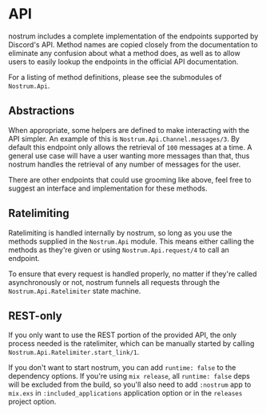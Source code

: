 # API

nostrum includes a complete implementation of the endpoints supported by
Discord's API. Method names are copied closely from the documentation to
eliminate any confusion about what a method does, as well as to allow users to
easily lookup the endpoints in the official API documentation.

For a listing of method definitions, please see the submodules of `Nostrum.Api`.


## Abstractions

When appropriate, some helpers are defined to make interacting with the API
simpler. An example of this is `Nostrum.Api.Channel.messages/3`. By default
this endpoint only allows the retrieval of `100` messages at a time. A general
use case will have a user wanting more messages than that, thus nostrum handles
the retrieval of any number of messages for the user.

There are other endpoints that could use grooming like above, feel free to
suggest an interface and implementation for these methods.


## Ratelimiting

Ratelimiting is handled internally by nostrum, so long as you use the methods
supplied in the `Nostrum.Api` module. This means either calling the methods as
they're given or using `Nostrum.Api.request/4` to call an endpoint.

To ensure that every request is handled properly, no matter if they're called
asynchronously or not, nostrum funnels all requests through the
`Nostrum.Api.Ratelimiter` state machine.


## REST-only

If you only want to use the REST portion of the provided API, the only process
needed is the ratelimiter, which can be manually started by calling
`Nostrum.Api.Ratelimiter.start_link/1`.

If you don't want to start nostrum, you can add `runtime: false` to the
dependency options. If you're using `mix release`, all `runtime: false` deps
will be excluded from the build, so you'll also need to add `:nostrum` app to
`mix.exs` in `:included_applications` application option or in the `releases`
project option.

<!-- vim: set textwidth=80 sw=2 ts=2: -->
